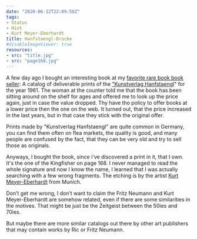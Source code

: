 ```yaml
---
date: "2020-06-12T22:09:56Z"
tags:
- Status
- Hint
- Kurt Meyer-Eberhardt
title: Hanfstaengl-Drucke
#disableImageViewer: true
resources:
- src: "title.jpg"
- src: "page168.jpg"
---
```

A few day ago I bought an interesting book at my [favorite rare book book seller](https://antiquariat-pretzsch.de/): A catalog of deliverable prints of the ["Kunstverlag Hanfstaengl](https://www.copperprint.de/blogs/news/uber-den-kunstverlag-franz-hanfstaengl-heute-blanc-kunstverlag)" for the year 1961. The woman at the counter told me that the book has been sitting around on the shelf for ages and offered me to look up the price again, just in case the value dropped. Thy have tho policy to offer books at a lower price then the one on the web. It turned out, that the price increased in the last years, but in that case they stick with the original offer.

Prints made by "Kunstverlag Hanfstaengl" are quite common in Germany, you can find them often on flea markets, the quality is good, and many people are confused by the fact, that they can be very old and try to sell those as originals.

Anyways, I bought the book, since i've discovered a print in it, that I own. It's the one of the Kingfisher on page 168. I never managed to read the whole signature and now I know the name, I learned that I was actually searching with a few wrong fragments. The etching is by the artist [Kurt Meyer-Eberhardt](https://de.wikipedia.org/wiki/Kurt_Meyer-Eberhardt) from Munich.

Don’t get me wrong, I don’t want to claim the Fritz Neumann and Kurt Meyer-Eberhardt are somehow related, even if there are some similarities in the motives. That might be just be the Zeitgeist between the 50ies and 70ies.

But maybe there are more similar catalogs out there by other art publishers that may contain works by Ric or Fritz Neumann.
